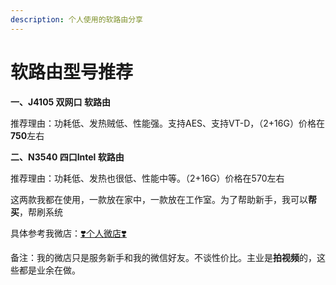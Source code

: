```yaml
---
description: 个人使用的软路由分享
---
```


# 软路由型号推荐

**一、J4105 双网口 软路由**  

推荐理由：功耗低、发热贼低、性能强。支持AES、支持VT-D，（2+16G）价格在**750**左右

**二、N3540 四口Intel 软路由**

推荐理由：功耗低、发热也很低、性能中等。（2+16G）价格在570左右

这两款我都在使用，一款放在家中，一款放在工作室。为了帮助新手，我可以**帮买**，帮刷系统

具体参考我微店：[❣️个人微店❣️](ge-ren-wei-dian.md)



备注：我的微店只是服务新手和我的微信好友。不谈性价比。主业是**拍视频**的，这些都是业余在做。

